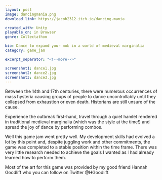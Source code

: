 ```yaml
---
layout: post
image: dancingmania.png
download_link: https://jacob2312.itch.io/dancing-mania

created_with: Unity
playable_on: in Browser
genre: Collectathon

bio: Dance to expand your mob in a world of medieval marginalia
category: game_jam

excerpt_separator: "<!--more-->"

screenshot1: dance1.jpg
screenshot2: dance2.jpg
screenshot3: dance3.jpg
---
```


Between the 14th and 17th centuries, there were numerous occurrences of mass hysteria causing groups of people to dance uncontrollably until they collapsed from exhaustion or even death.  Historians are still unsure of the cause.

Experience the outbreak first-hand, travel through a quiet hamlet rendered in traditional medieval marginalia (which was the style at the time!) and spread the joy of dance by performing combos.

<!--more-->

Well this game jam went pretty well. My development skills had evolved a lot by this point and, despite juggling work and other commitments, the game was completed to a stable position within the time frame. There was very little research needed to achieve the goals I wanted as I had already learned how to perform them.

Most of the art for this game was provided by my good friend Hannah Goodliff who you can follow on Twitter @HGoodliff.	